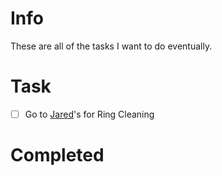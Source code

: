 # Info
These are all of the tasks I want to do eventually.
# Task
- [ ] Go to [Jared](https://maps.apple.com/?address=2206%20W%20Brandon%20Blvd,%20Brandon,%20FL%20%2033511,%20United%20States&auid=5426953266526904270&ll=27.938863,-82.321013&lsp=9902&q=Jared&t=m)'s for Ring Cleaning

# Completed
